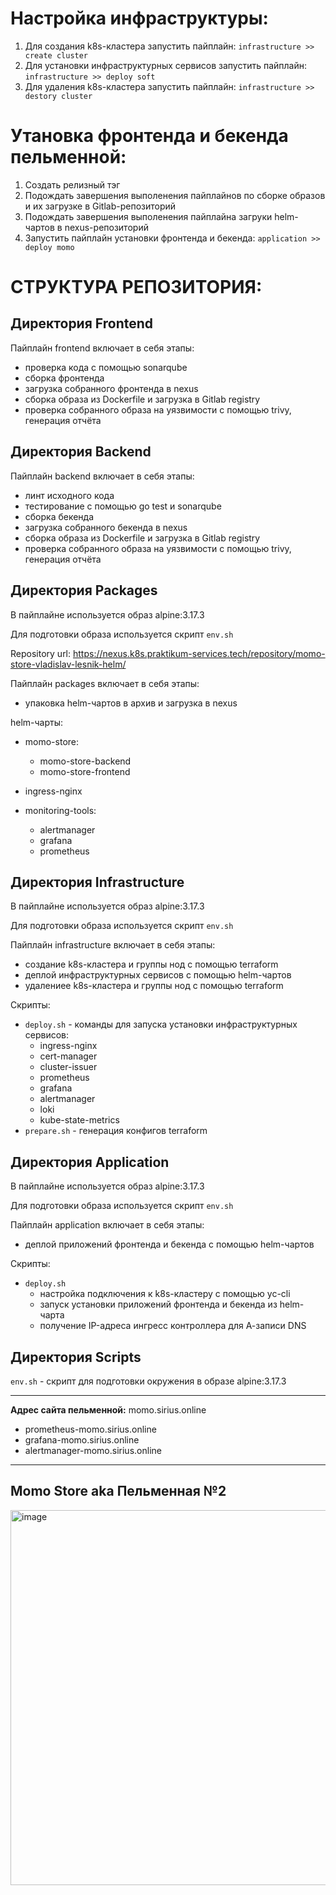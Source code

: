 # Настройка инфраструктуры:

1. Для создания k8s-кластера запустить пайплайн: `infrastructure >> create cluster`
2. Для установки инфраструктурных сервисов запустить пайплайн: `infrastructure >> deploy soft`
3. Для удаления k8s-кластера запустить пайплайн: `infrastructure >> destory cluster`

# Утановка фронтенда и бекенда пельменной:

1. Создать релизный тэг
2. Подождать завершения выполенения пайплайнов по сборке образов и их загрузке в Gitlab-репозиторий
3. Подождать завершения выполенения пайплайна загруки helm-чартов в nexus-репозиторий
4. Запустить пайплайн установки фронтенда и бекенда: `application >> deploy momo`

# СТРУКТУРА РЕПОЗИТОРИЯ:

## Директория Frontend

Пайплайн frontend включает в себя этапы:
  - проверка кода с помощью sonarqube
  - сборка фронтенда
  - загрузка собранного фронтенда в nexus
  - сборка образа из Dockerfile и загрузка в Gitlab registry
  - проверка собранного образа на уязвимости с помощью trivy, генерация отчёта

## Директория Backend

Пайплайн backend включает в себя этапы:
  - линт исходного кода
  - тестирование с помощью go test и sonarqube
  - сборка бекенда
  - загрузка собранного бекенда в nexus
  - сборка образа из Dockerfile и загрузка в Gitlab registry
  - проверка собранного образа на уязвимости с помощью trivy, генерация отчёта

## Директория Packages

В пайплайне используется образ alpine:3.17.3

Для подготовки образа используется скрипт `env.sh`

Repository url: https://nexus.k8s.praktikum-services.tech/repository/momo-store-vladislav-lesnik-helm/

Пайплайн packages включает в себя этапы:
  - упаковка helm-чартов в архив и загрузка в nexus

helm-чарты:

- momo-store:
  - momo-store-backend
  - momo-store-frontend

- ingress-nginx

- monitoring-tools:
  - alertmanager
  - grafana
  - prometheus

## Директория Infrastructure

В пайплайне используется образ alpine:3.17.3

Для подготовки образа используется скрипт `env.sh`

Пайплайн infrastructure включает в себя этапы:
  - создание k8s-кластера и группы нод с помощью terraform
  - деплой инфраструктурных сервисов с помощью helm-чартов
  - удалениее k8s-кластера и группы нод с помощью terraform

Скрипты:
  - `deploy.sh` - команды для запуска установки инфраструктурных сервисов:
    - ingress-nginx
    - cert-manager
    - cluster-issuer
    - prometheus
    - grafana
    - alertmanager
    - loki
    - kube-state-metrics
  - `prepare.sh` - генерация конфигов terraform

## Директория Application

В пайплайне используется образ alpine:3.17.3

Для подготовки образа используется скрипт `env.sh`

Пайплайн application включает в себя этапы:
  - деплой приложений фронтенда и бекенда с помощью helm-чартов

Скрипты:
  - `deploy.sh`
    - настройка подключения к k8s-кластеру с помощью yc-cli
    - запуск установки приложений фронтенда и бекенда из helm-чарта
    - получение IP-адреса ингресс контроллера для А-записи DNS

## Директория Scripts

`env.sh` - скрипт для подготовки окружения в образе alpine:3.17.3

---

**Адрес сайта пельменной:** momo.sirius.online

- prometheus-momo.sirius.online
- grafana-momo.sirius.online
- alertmanager-momo.sirius.online

---

## Momo Store aka Пельменная №2

<img width="600" alt="image" src="https://user-images.githubusercontent.com/9394918/167876466-2c530828-d658-4efe-9064-825626cc6db5.png">
